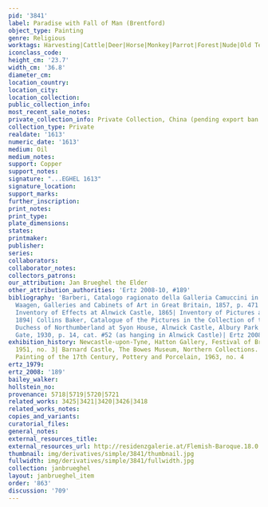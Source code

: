 ```yaml
---
pid: '3841'
label: Paradise with Fall of Man (Brentford)
object_type: Painting
genre: Religious
worktags: Harvesting|Cattle|Deer|Horse|Monkey|Parrot|Forest|Nude|Old Testament|Paradise
iconclass_code:
height_cm: '23.7'
width_cm: '36.8'
diameter_cm:
location_country:
location_city:
location_collection:
public_collection_info:
most_recent_sale_notes:
private_collection_info: Private Collection, China (pending export ban from UK)
collection_type: Private
realdate: '1613'
numeric_date: '1613'
medium: Oil
medium_notes:
support: Copper
support_notes:
signature: "...EGHEL 1613"
signature_location:
support_marks:
further_inscription:
print_notes:
print_type:
plate_dimensions:
states:
printmaker:
publisher:
series:
collaborators:
collaborator_notes:
collectors_patrons:
our_attribution: Jan Brueghel the Elder
other_attribution_authorities: 'Ertz 2008-10, #189'
bibliography: 'Barberi, Catalogo ragionato della Galleria Camuccini in Roma, 1851|
  Waagen, Galleries and Cabinets of Art in Great Britain, 1857, p. 471 (as at Alnwick)|
  Inventory of Effects at Alnwick Castle, 1865| Inventory of Pictures at Alnwick Castle,
  1894| Collins Baker, Catalogue of the Pictures in the Collection of the Duke and
  Duchess of Northumberland at Syon House, Alnwick Castle, Albury Park and 17 Princes
  Gate, 1930, p. 14, cat. #52 (as hanging in Alnwick Castle)| Ertz 2008-10, cat. #189'
exhibition_history: Newcastle-upon-Tyne, Hatton Gallery, Festival of Britain Exhibition,
  1951, no. 3| Barnard Castle, The Bowes Museum, Northern Collections. Dutch and Flemish
  Painting of the 17th Century, Pottery and Porcelain, 1963, no. 4
ertz_1979:
ertz_2008: '189'
bailey_walker:
hollstein_no:
provenance: 5718|5719|5720|5721
related_works: 3425|3421|3420|3426|3418
related_works_notes:
copies_and_variants:
curatorial_files:
general_notes:
external_resources_title:
external_resources_url: http://residenzgalerie.at/Flemish-Baroque.18.0.html
thumbnail: img/derivatives/simple/3841/thumbnail.jpg
fullwidth: img/derivatives/simple/3841/fullwidth.jpg
collection: janbrueghel
layout: janbrueghel_item
order: '863'
discussion: '709'
---
```

